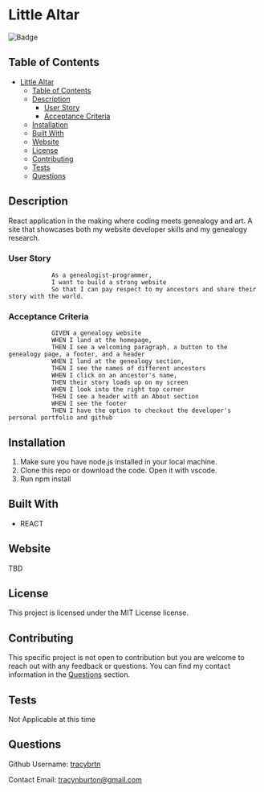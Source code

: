 # Little Altar

![Badge](https://img.shields.io/badge/License-MIT-lightblue.svg)

## Table of Contents

- [Little Altar](#little-altar)
  - [Table of Contents](#table-of-contents)
  - [Description](#description)
    - [User Story](#user-story)
    - [Acceptance Criteria](#acceptance-criteria)
  - [Installation](#installation)
  - [Built With](#built-with)
  - [Website](#website)
  - [License](#license)
  - [Contributing](#contributing)
  - [Tests](#tests)
  - [Questions](#questions)

## Description

React application in the making where coding meets genealogy and art. A site that showcases both my website developer skills and my genealogy research.

### User Story

                As a genealogist-programmer,
                I want to build a strong website
                So that I can pay respect to my ancestors and share their story with the world.

### Acceptance Criteria

                GIVEN a genealogy website
                WHEN I land at the homepage,
                THEN I see a welcoming paragraph, a button to the genealogy page, a footer, and a header
                WHEN I land at the genealogy section, 
                THEN I see the names of different ancestors
                WHEN I click on an ancestor's name,
                THEN their story loads up on my screen
                WHEN I look into the right top corner
                THEN I see a header with an About section
                WHEN I see the footer
                THEN I have the option to checkout the developer's personal portfolio and github 

## Installation

1. Make sure you have node.js installed in your local machine.
2. Clone this repo or download the code. Open it with vscode.
3. Run npm install

## Built With

- REACT

## Website

TBD

## License

This project is licensed under the MIT License license.

## Contributing

This specific project is not open to contribution but you are welcome to reach out with any feedback or questions. You can find my contact information in the [Questions](#questions) section.

## Tests

Not Applicable at this time

## Questions

Github Username: [tracybrtn](https://github.com/tracybrtn)

Contact Email: tracynburton@gmail.com
